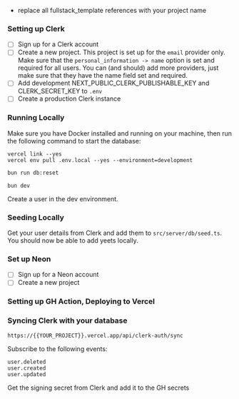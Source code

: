- replace all fullstack_template references with your project name

### Setting up Clerk

- [ ] Sign up for a Clerk account
- [ ] Create a new project. This project is set up for the `email` provider only. Make sure that the `personal_information -> name` option is set and required for all users. You can (and should) add more providers, just make sure that they have the name field set and required.
- [ ] Add development NEXT_PUBLIC_CLERK_PUBLISHABLE_KEY and CLERK_SECRET_KEY to `.env`
- [ ] Create a production Clerk instance

### Running Locally

Make sure you have Docker installed and running on your machine, then run the following command to start the database:

```
vercel link --yes
vercel env pull .env.local --yes --environment=development
```

```bash
bun run db:reset
```

```
bun dev
```

Create a user in the dev environment.

### Seeding Locally

Get your user details from Clerk and add them to `src/server/db/seed.ts`. You should now be able to add yeets locally.

### Set up Neon

- [ ] Sign up for a Neon account
- [ ] Create a new project

### Setting up GH Action, Deploying to Vercel

### Syncing Clerk with your database

```
https://{{YOUR_PROJECT}}.vercel.app/api/clerk-auth/sync
```

Subscribe to the following events:

```
user.deleted
user.created
user.updated
```

Get the signing secret from Clerk and add it to the GH secrets
